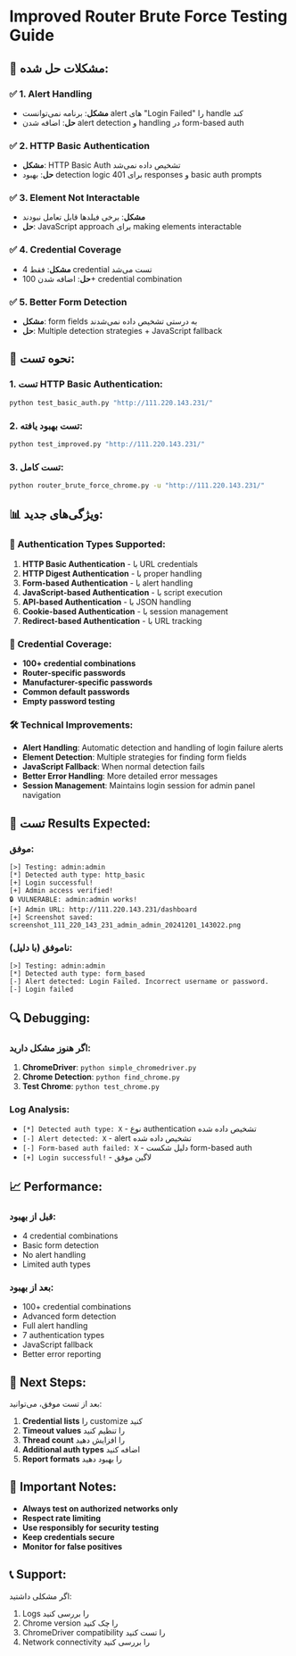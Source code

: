 # Improved Router Brute Force Testing Guide

## 🔧 مشکلات حل شده:

### ✅ 1. Alert Handling
- **مشکل**: برنامه نمی‌توانست alert های "Login Failed" را handle کند
- **حل**: اضافه شدن alert detection و handling در form-based auth

### ✅ 2. HTTP Basic Authentication
- **مشکل**: HTTP Basic Auth تشخیص داده نمی‌شد
- **حل**: بهبود detection logic برای 401 responses و basic auth prompts

### ✅ 3. Element Not Interactable
- **مشکل**: برخی فیلدها قابل تعامل نبودند
- **حل**: JavaScript approach برای making elements interactable

### ✅ 4. Credential Coverage
- **مشکل**: فقط 4 credential تست می‌شد
- **حل**: اضافه شدن 100+ credential combination

### ✅ 5. Better Form Detection
- **مشکل**: form fields به درستی تشخیص داده نمی‌شدند
- **حل**: Multiple detection strategies + JavaScript fallback

## 🚀 نحوه تست:

### 1. تست HTTP Basic Authentication:
```bash
python test_basic_auth.py "http://111.220.143.231/"
```

### 2. تست بهبود یافته:
```bash
python test_improved.py "http://111.220.143.231/"
```

### 3. تست کامل:
```bash
python router_brute_force_chrome.py -u "http://111.220.143.231/"
```

## 📊 ویژگی‌های جدید:

### 🔐 Authentication Types Supported:
1. **HTTP Basic Authentication** - با URL credentials
2. **HTTP Digest Authentication** - با proper handling
3. **Form-based Authentication** - با alert handling
4. **JavaScript-based Authentication** - با script execution
5. **API-based Authentication** - با JSON handling
6. **Cookie-based Authentication** - با session management
7. **Redirect-based Authentication** - با URL tracking

### 🎯 Credential Coverage:
- **100+ credential combinations**
- **Router-specific passwords**
- **Manufacturer-specific passwords**
- **Common default passwords**
- **Empty password testing**

### 🛠️ Technical Improvements:
- **Alert Handling**: Automatic detection and handling of login failure alerts
- **Element Detection**: Multiple strategies for finding form fields
- **JavaScript Fallback**: When normal detection fails
- **Better Error Handling**: More detailed error messages
- **Session Management**: Maintains login session for admin panel navigation

## 🧪 تست Results Expected:

### موفق:
```
[>] Testing: admin:admin
[*] Detected auth type: http_basic
[+] Login successful!
[+] Admin access verified!
🔒 VULNERABLE: admin:admin works!
[+] Admin URL: http://111.220.143.231/dashboard
[+] Screenshot saved: screenshot_111_220_143_231_admin_admin_20241201_143022.png
```

### ناموفق (با دلیل):
```
[>] Testing: admin:admin
[*] Detected auth type: form_based
[-] Alert detected: Login Failed. Incorrect username or password.
[-] Login failed
```

## 🔍 Debugging:

### اگر هنوز مشکل دارید:
1. **ChromeDriver**: `python simple_chromedriver.py`
2. **Chrome Detection**: `python find_chrome.py`
3. **Test Chrome**: `python test_chrome.py`

### Log Analysis:
- `[*] Detected auth type: X` - نوع authentication تشخیص داده شده
- `[-] Alert detected: X` - alert تشخیص داده شده
- `[-] Form-based auth failed: X` - دلیل شکست form-based auth
- `[+] Login successful!` - لاگین موفق

## 📈 Performance:

### قبل از بهبود:
- 4 credential combinations
- Basic form detection
- No alert handling
- Limited auth types

### بعد از بهبود:
- 100+ credential combinations
- Advanced form detection
- Full alert handling
- 7 authentication types
- JavaScript fallback
- Better error reporting

## 🎯 Next Steps:

بعد از تست موفق، می‌توانید:
1. **Credential lists** را customize کنید
2. **Timeout values** را تنظیم کنید
3. **Thread count** را افزایش دهید
4. **Additional auth types** اضافه کنید
5. **Report formats** را بهبود دهید

## 🚨 Important Notes:

- **Always test on authorized networks only**
- **Respect rate limiting**
- **Use responsibly for security testing**
- **Keep credentials secure**
- **Monitor for false positives**

## 📞 Support:

اگر مشکلی داشتید:
1. Logs را بررسی کنید
2. Chrome version را چک کنید
3. ChromeDriver compatibility را تست کنید
4. Network connectivity را بررسی کنید